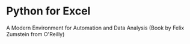 # Python for Excel
A Modern Environment for Automation and Data Analysis
(Book by Felix Zumstein from O'Reilly)
